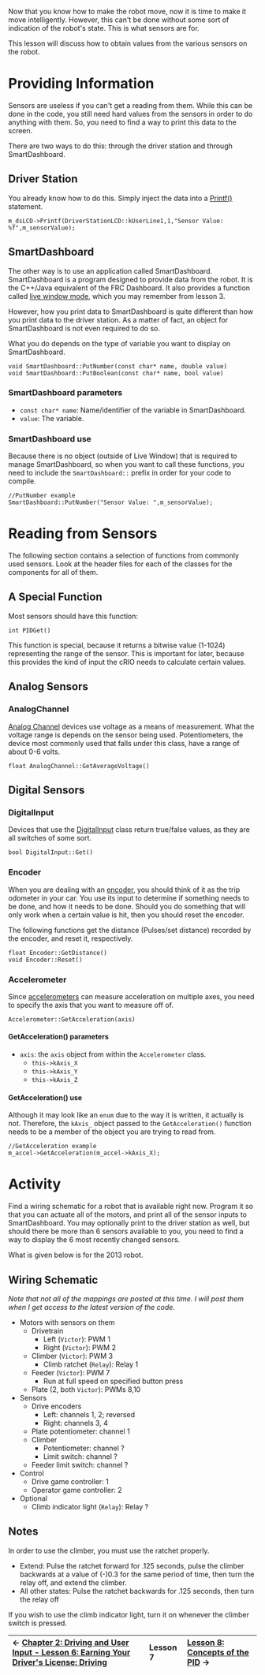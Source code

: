 Now that you know how to make the robot move, now it is time to make it move intelligently. However, this can't be done without some sort of indication of the robot's state. This is what sensors are for.

This lesson will discuss how to obtain values from the various sensors on the robot.



# Providing Information #

Sensors are useless if you can't get a reading from them. While this can be done in the code, you still need hard values from the sensors in order to do anything with them. So, you need to find a way to print this data to the screen.

There are two ways to do this: through the driver station and through SmartDashboard.

## Driver Station ##

You already know how to do this. Simply inject the data into a [Printf()](WPI_Lesson4#Printing_to_the_Driver_Station.md) statement.

```
m_dsLCD->Printf(DriverStationLCD::kUserLine1,1,"Sensor Value: %f",m_sensorValue);
```

## SmartDashboard ##

The other way is to use an application called SmartDashboard. SmartDashboard is a program designed to provide data from the robot. It is the C++/Java equivalent of the FRC Dashboard. It also provides a function called [live window mode](WPI_Lesson3#Live_Window.md), which you may remember from lesson 3.

However, how you print data to SmartDashboard is quite different than how you print data to the driver station. As a matter of fact, an object for SmartDashboard is not even required to do so.

What you do depends on the type of variable you want to display on SmartDashboard.

```
void SmartDashboard::PutNumber(const char* name, double value)
void SmartDashboard::PutBoolean(const char* name, bool value)
```

### SmartDashboard parameters ###

  * `const char* name`: Name/identifier of the variable in SmartDashboard.
  * `value`: The variable.

### SmartDashboard use ###

Because there is no object (outside of Live Window) that is required to manage SmartDashboard, so when you want to call these functions, you need to include the `SmartDashboard::` prefix in order for your code to compile.

```
//PutNumber example
SmartDashboard::PutNumber("Sensor Value: ",m_sensorValue);
```

# Reading from Sensors #

The following section contains a selection of functions from commonly used sensors. Look at the header files for each of the classes for the components for all of them.

## A Special Function ##

Most sensors should have this function:

```
int PIDGet()
```

This function is special, because it returns a bitwise value (1-1024) representing the range of the sensor. This is important for later, because this provides the kind of input the cRIO needs to calculate certain values.

## Analog Sensors ##

### AnalogChannel ###

[Analog Channel](WPI_Lesson3#AnalogChannel.md) devices use voltage as a means of measurement. What the voltage range is depends on the sensor being used. Potentiometers, the device most commonly used that falls under this class, have a range of about 0-6 volts.

```
float AnalogChannel::GetAverageVoltage()
```

## Digital Sensors ##

### DigitalInput ###

Devices that use the [DigitalInput](WPI_Lesson3#DigitalInput.md) class return true/false values, as they are all switches of some sort.

```
bool DigitalInput::Get()
```

### Encoder ###

When you are dealing with an [encoder](WPI_Lesson3#Encoder.md), you should think of it as the trip odometer in your car. You use its input to determine if something needs to be done, and how it needs to be done. Should you do something that will only work when a certain value is hit, then you should reset the encoder.

The following functions get the distance (Pulses/set distance) recorded by the encoder, and reset it, respectively.

```
float Encoder::GetDistance()
void Encoder::Reset()
```

### Accelerometer ###

Since [accelerometers](WPI_Lesson3#Accelerometer.md) can measure acceleration on multiple axes, you need to specify the axis that you want to measure off of.

```
Accelerometer::GetAcceleration(axis)
```

#### GetAcceleration() parameters ####

  * `axis`: the `axis` object from within the `Accelerometer` class.
    * `this->kAxis_X`
    * `this->kAxis_Y`
    * `this->kAxis_Z`

#### GetAcceleration() use ####

Although it may look like an `enum` due to the way it is written, it actually is not. Therefore, the `kAxis_` object passed to the `GetAcceleration()` function needs to be a member of the object you are trying to read from.

```
//GetAcceleration example
m_accel->GetAcceleration(m_accel->kAxis_X);
```

# Activity #

Find a wiring schematic for a robot that is available right now. Program it so that you can actuate all of the motors, and print all of the sensor inputs to SmartDashboard. You may optionally print to the driver station as well, but should there be more than 6 sensors available to you, you need to find a way to display the 6 most recently changed sensors.

What is given below is for the 2013 robot.

## Wiring Schematic ##

_Note that not all of the mappings are posted at this time. I will post them when I get access to the latest version of the code._

  * Motors with sensors on them
    * Drivetrain
      * Left (`Victor`): PWM 1
      * Right (`Victor`): PWM 2
    * Climber (`Victor`): PWM 3
      * Climb ratchet (`Relay`): Relay 1
    * Feeder (`Victor`): PWM 7
      * Run at full speed on specified button press
    * Plate (2, both `Victor`): PWMs 8,10
  * Sensors
    * Drive encoders
      * Left: channels 1, 2; reversed
      * Right: channels 3, 4
    * Plate potentiometer: channel 1
    * Climber
      * Potentiometer: channel ?
      * Limit switch: channel ?
    * Feeder limit switch: channel ?
  * Control
    * Drive game controller: 1
    * Operator game controller: 2
  * Optional
    * Climb indicator light (`Relay`): Relay ?

## Notes ##

In order to use the climber, you must use the ratchet properly.

  * Extend: Pulse the ratchet forward for .125 seconds, pulse the climber backwards at a value of (-)0.3 for the same period of time, then turn the relay off, and extend the climber.
  * All other states: Pulse the ratchet backwards for .125 seconds, then turn the relay off

If you wish to use the climb indicator light, turn it on whenever the climber switch is pressed.

| ← [Chapter 2: Driving and User Input - Lesson 6: Earning Your Driver's License: Driving](WPI_Lesson6.md) | **Lesson 7** | [Lesson 8: Concepts of the PID](WPI_Lesson8.md) → |
|:-----------------------------------------------------------------------------------------------------------|:-------------|:----------------------------------------------------|